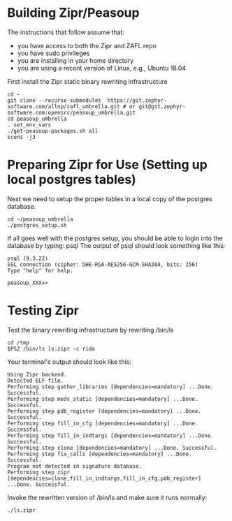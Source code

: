 # Building Zipr/Peasoup

The instructions that follow assume that:

* you have access to both the Zipr and ZAFL repo
* you have sudo privileges
* you are installing in your home directory
* you are using a recent version of Linux, e.g., Ubuntu 18.04


First install the Zipr static binary rewriting infrastructure
```
cd ~
git clone --recurse-submodules  https://git.zephyr-software.com/allnp/zafl_umbrella.git # or git@git.zephyr-software.com:opensrc/peasoup_umbrella.git
cd peasoup_umbrella
. set_env_vars
./get-peasoup-packages.sh all
scons -j3
```

# Preparing Zipr for Use (Setting up local postgres tables)

Next we need to setup the proper tables in a local copy of the postgres database.
```
cd ~/peasoup_umbrella
./postgres_setup.sh
```

If all goes well with the postgres setup, you should be able to login into the database by typing: psql
The output of psql should look something like this:
```
psql (9.3.22)
SSL connection (cipher: DHE-RSA-AES256-GCM-SHA384, bits: 256)
Type "help" for help.

peasoup_XXX=> 
```

# Testing Zipr

Test  the binary rewriting infrastructure by rewriting /bin/ls
```
cd /tmp
$PSZ /bin/ls ls.zipr -c rida
```
Your terminal's output should look like this:
```
Using Zipr backend.
Detected ELF file.
Performing step gather_libraries [dependencies=mandatory] ...Done. Successful.
Performing step meds_static [dependencies=mandatory] ...Done. Successful.
Performing step pdb_register [dependencies=mandatory] ...Done. Successful.
Performing step fill_in_cfg [dependencies=mandatory] ...Done. Successful.
Performing step fill_in_indtargs [dependencies=mandatory] ...Done. Successful.
Performing step clone [dependencies=mandatory] ...Done. Successful.
Performing step fix_calls [dependencies=mandatory] ...Done. Successful.
Program not detected in signature database.
Performing step zipr [dependencies=clone,fill_in_indtargs,fill_in_cfg,pdb_register] ...Done. Successful.
```

Invoke the rewritten version of /bin/ls and make sure it runs normally:
```
./ls.zipr
```
